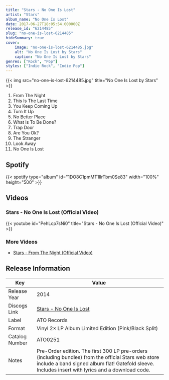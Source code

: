 ```yaml
---
title: "Stars - No One Is Lost"
artist: "Stars"
album_name: "No One Is Lost"
date: 2017-06-27T18:05:54.000000Z
release_id: "6214485"
slug: "no-one-is-lost-6214485"
hideSummary: true
cover:
    image: "no-one-is-lost-6214485.jpg"
    alt: "No One Is Lost by Stars"
    caption: "No One Is Lost by Stars"
genres: ["Rock", "Pop"]
styles: ["Indie Rock", "Indie Pop"]
---
```


{{< img src="no-one-is-lost-6214485.jpg" title="No One Is Lost by Stars" >}}

<!-- section break -->

1. From The Night
2. This Is The Last Time
3. You Keep Coming Up
4. Turn It Up
5. No Better Place
6. What Is To Be Done?
7. Trap Door
8. Are You Ok?
9. The Stranger
10. Look Away
11. No One Is Lost

<!-- section break -->


## Spotify
{{< spotify type="album" id="1DO8C1pmMT1llrTbm0Se83" width="100%" height="500" >}}



## Videos
### Stars - No One Is Lost (Official Video)
{{< youtube id="PehLcp7sNi0" title="Stars - No One Is Lost (Official Video)" >}}<br>

### More Videos

- [Stars - From The Night (Official Video)](https://www.youtube.com/watch?v=Dr5VE3ogdl8)


## Release Information
|  Key           | Value                                                |
| ---------------| ---------------------------------------------------- |
| Release Year   | 2014                                   |
| Discogs Link   | [Stars - No One Is Lost](https://www.discogs.com/release/6214485-Stars-No-One-Is-Lost) |
| Label          | ATO Records |
| Format         | Vinyl 2× LP Album Limited Edition (Pink/Black Split) |
| Catalog Number | ATO0251 |
| Notes | Pre-Order edition. The first 300 LP pre-orders (including bundles) from the official Stars web store include a band signed album flat! Gatefold sleeve. Includes insert with lyrics and a download code. |